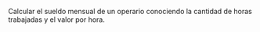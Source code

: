 Calcular el sueldo mensual de un operario conociendo la cantidad de horas trabajadas y el valor por hora.